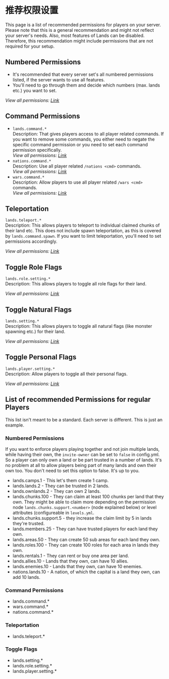 # 推荐权限设置

This page is a list of recommended permissions for players on your server. Please note that this is a general recommendation and might not reflect your server's needs. Also, most features of Lands can be disabled. Therefore, this recommendation might include permissions that are not required for your setup.

## Numbered Permissions

* It's recommended that every server set's all numbered permissions listed, if the server wants to use all features.
* You'll need to go through them and decide which numbers (max. lands etc.) you want to set.

_View all permissions:_ [_Link_](https://github.com/Angeschossen/Lands/wiki/Permissions#numbered-permissions)

## Command Permissions

* `lands.command.*`\
  Description: That gives players access to all player related commands. If you want to remove some commands, you either need to negate the specific command permission or you need to set each command permission specifically.\
  _View all permissions:_ [_Link_](https://github.com/Angeschossen/Lands/wiki/Commands)
* `nations.command.*`\
  Description: Use all player related `/nations <cmd>` commands.\
  _View all permissions:_ [_Link_](https://github.com/Angeschossen/Lands/wiki/Commands#nations)
* `wars.command.*`\
  Description: Allow players to use all player related `/wars <cmd>` commands.\
  _View all permissions:_ [_Link_](https://github.com/Angeschossen/Lands/wiki/Commands#wars)

## Teleportation

`lands.teleport.*`\
Description: This allows players to teleport to individual claimed chunks of their land etc. This does not include spawn teleportation, as this is covered by `lands.command.spawn`. If you want to limit teleportation, you'll need to set permissions accordingly.

_View all permissions:_ [_Link_](https://github.com/Angeschossen/Lands/wiki/Permissions#teleportation)

## Toggle Role Flags

`lands.role.setting.*`\
Description: This allows players to toggle all role flags for their land.

_View all permissions:_ [_Link_](https://github.com/Angeschossen/Lands/wiki/Permissions#toggle-role-flags)

## Toggle Natural Flags

`lands.setting.*`\
Description: This allows players to toggle all natural flags (like monster spawning etc.) for their land.

_View all permissions:_ [_Link_](https://github.com/Angeschossen/Lands/wiki/Permissions#toggle-natural-flags)

## Toggle Personal Flags

`lands.player.setting.*`\
Description: Allow players to toggle all their personal flags.

_View all permissions:_ [_Link_](https://github.com/Angeschossen/Lands/wiki/Permissions#toggle-personal-flags)

## List of recommended Permissions for regular Players

This list isn't meant to be a standard. Each server is different. This is just an example.

### Numbered Permissions

If you want to enforce players playing together and not join multiple lands, while having their own, the `invite-owner` can be set to `false` in config.yml. So a player can only own a land or be part trusted in a number of lands. It's no problem at all to allow players being part of many lands and own their own too. You don't need to set this option to false. It's up to you.

* lands.camps.1 - This let's them create 1 camp.
* lands.lands.2 - They can be trusted in 2 lands.
* lands.ownlands.2 - They can own 2 lands.
* lands.chunks.100 - They can claim at least 100 chunks per land that they own. They might be able to claim more depending on the permission node `lands.chunks.support.<number>` (node explained below) or level attributes (configureable in `levels.yml`.
* lands.chunks.support.5 - they increase the claim limit by 5 in lands they're trusted.
* lands.members.25 - They can have trusted players for each land they own.
* lands.areas.50 - They can create 50 sub areas for each land they own.
* lands.roles.100 - They can create 100 roles for each area in lands they own.
* lands.rentals.1 - They can rent or buy one area per land.
* lands.allies.10 - Lands that they own, can have 10 allies.
* lands.enemies.10 - Lands that they own, can have 10 enemies.
* nations.lands.10 - A nation, of which the capital is a land they own, can add 10 lands.

### Command Permissions

* lands.command.\*
* wars.command.\*
* nations.command.\*

### Teleportation

* lands.teleport.\*

### Toggle Flags

* lands.setting.\*
* lands.role.setting.\*
* lands.player.setting.\*
